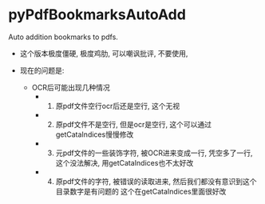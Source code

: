 # pyPdfBookmarksAutoAdd
Auto addition bookmarks to pdfs.

- 这个版本极度僵硬, 极度鸡肋, 可以嘲讽批评, 不要使用,

- 现在的问题是:
  - OCR后可能出现几种情况
    - 1. 原pdf文件空行ocr后还是空行, 这个无视
    - 2. 原pdf文件不是空行, 但是ocr是空行, 这个可以通过getCataIndices慢慢修改
    - 3. 元pdf文件的一些装饰字符, 被OCR进来变成一行, 凭空多了一行, 这个没法解决, 用getCataIndices也不太好改
    - 4. 原pdf文件的字符, 被错误的读取进来, 然后我们都没有意识到这个目录数字是有问题的 这个在getCataIndices里面很好改
  
